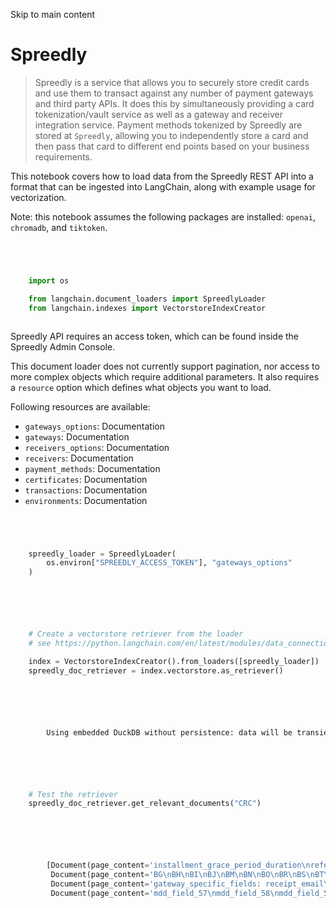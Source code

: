 

Skip to main content

# Spreedly

> Spreedly is a service that allows you to securely store credit cards and use them to transact against any number of payment gateways and third party APIs. It does this by simultaneously providing a
> card tokenization/vault service as well as a gateway and receiver integration service. Payment methods tokenized by Spreedly are stored at `Spreedly`, allowing you to independently store a card and
> then pass that card to different end points based on your business requirements.

This notebook covers how to load data from the Spreedly REST API into a format that can be ingested into LangChain, along with example usage for vectorization.

Note: this notebook assumes the following packages are installed: `openai`, `chromadb`, and `tiktoken`.

```python




    import os

    from langchain.document_loaders import SpreedlyLoader
    from langchain.indexes import VectorstoreIndexCreator



```


Spreedly API requires an access token, which can be found inside the Spreedly Admin Console.

This document loader does not currently support pagination, nor access to more complex objects which require additional parameters. It also requires a `resource` option which defines what objects you
want to load.

Following resources are available:

  * `gateways_options`: Documentation
  * `gateways`: Documentation
  * `receivers_options`: Documentation
  * `receivers`: Documentation
  * `payment_methods`: Documentation
  * `certificates`: Documentation
  * `transactions`: Documentation
  * `environments`: Documentation

```python




    spreedly_loader = SpreedlyLoader(
        os.environ["SPREEDLY_ACCESS_TOKEN"], "gateways_options"
    )



```


```python




    # Create a vectorstore retriever from the loader
    # see https://python.langchain.com/en/latest/modules/data_connection/getting_started.html for more details

    index = VectorstoreIndexCreator().from_loaders([spreedly_loader])
    spreedly_doc_retriever = index.vectorstore.as_retriever()



```


```python




        Using embedded DuckDB without persistence: data will be transient



```


```python




    # Test the retriever
    spreedly_doc_retriever.get_relevant_documents("CRC")



```


```python




        [Document(page_content='installment_grace_period_duration\nreference_data_code\ninvoice_number\ntax_management_indicator\noriginal_amount\ninvoice_amount\nvat_tax_rate\nmobile_remote_payment_type\ngratuity_amount\nmdd_field_1\nmdd_field_2\nmdd_field_3\nmdd_field_4\nmdd_field_5\nmdd_field_6\nmdd_field_7\nmdd_field_8\nmdd_field_9\nmdd_field_10\nmdd_field_11\nmdd_field_12\nmdd_field_13\nmdd_field_14\nmdd_field_15\nmdd_field_16\nmdd_field_17\nmdd_field_18\nmdd_field_19\nmdd_field_20\nsupported_countries: US\nAE\nBR\nCA\nCN\nDK\nFI\nFR\nDE\nIN\nJP\nMX\nNO\nSE\nGB\nSG\nLB\nPK\nsupported_cardtypes: visa\nmaster\namerican_express\ndiscover\ndiners_club\njcb\ndankort\nmaestro\nelo\nregions: asia_pacific\neurope\nlatin_america\nnorth_america\nhomepage: http://www.cybersource.com\ndisplay_api_url: https://ics2wsa.ic3.com/commerce/1.x/transactionProcessor\ncompany_name: CyberSource', metadata={'source': 'https://core.spreedly.com/v1/gateways_options.json'}),
         Document(page_content='BG\nBH\nBI\nBJ\nBM\nBN\nBO\nBR\nBS\nBT\nBW\nBY\nBZ\nCA\nCC\nCF\nCH\nCK\nCL\nCM\nCN\nCO\nCR\nCV\nCX\nCY\nCZ\nDE\nDJ\nDK\nDO\nDZ\nEC\nEE\nEG\nEH\nES\nET\nFI\nFJ\nFK\nFM\nFO\nFR\nGA\nGB\nGD\nGE\nGF\nGG\nGH\nGI\nGL\nGM\nGN\nGP\nGQ\nGR\nGT\nGU\nGW\nGY\nHK\nHM\nHN\nHR\nHT\nHU\nID\nIE\nIL\nIM\nIN\nIO\nIS\nIT\nJE\nJM\nJO\nJP\nKE\nKG\nKH\nKI\nKM\nKN\nKR\nKW\nKY\nKZ\nLA\nLC\nLI\nLK\nLS\nLT\nLU\nLV\nMA\nMC\nMD\nME\nMG\nMH\nMK\nML\nMN\nMO\nMP\nMQ\nMR\nMS\nMT\nMU\nMV\nMW\nMX\nMY\nMZ\nNA\nNC\nNE\nNF\nNG\nNI\nNL\nNO\nNP\nNR\nNU\nNZ\nOM\nPA\nPE\nPF\nPH\nPK\nPL\nPN\nPR\nPT\nPW\nPY\nQA\nRE\nRO\nRS\nRU\nRW\nSA\nSB\nSC\nSE\nSG\nSI\nSK\nSL\nSM\nSN\nST\nSV\nSZ\nTC\nTD\nTF\nTG\nTH\nTJ\nTK\nTM\nTO\nTR\nTT\nTV\nTW\nTZ\nUA\nUG\nUS\nUY\nUZ\nVA\nVC\nVE\nVI\nVN\nVU\nWF\nWS\nYE\nYT\nZA\nZM\nsupported_cardtypes: visa\nmaster\namerican_express\ndiscover\njcb\nmaestro\nelo\nnaranja\ncabal\nunionpay\nregions: asia_pacific\neurope\nmiddle_east\nnorth_america\nhomepage: http://worldpay.com\ndisplay_api_url: https://secure.worldpay.com/jsp/merchant/xml/paymentService.jsp\ncompany_name: WorldPay', metadata={'source': 'https://core.spreedly.com/v1/gateways_options.json'}),
         Document(page_content='gateway_specific_fields: receipt_email\nradar_session_id\nskip_radar_rules\napplication_fee\nstripe_account\nmetadata\nidempotency_key\nreason\nrefund_application_fee\nrefund_fee_amount\nreverse_transfer\naccount_id\ncustomer_id\nvalidate\nmake_default\ncancellation_reason\ncapture_method\nconfirm\nconfirmation_method\ncustomer\ndescription\nmoto\noff_session\non_behalf_of\npayment_method_types\nreturn_email\nreturn_url\nsave_payment_method\nsetup_future_usage\nstatement_descriptor\nstatement_descriptor_suffix\ntransfer_amount\ntransfer_destination\ntransfer_group\napplication_fee_amount\nrequest_three_d_secure\nerror_on_requires_action\nnetwork_transaction_id\nclaim_without_transaction_id\nfulfillment_date\nevent_type\nmodal_challenge\nidempotent_request\nmerchant_reference\ncustomer_reference\nshipping_address_zip\nshipping_from_zip\nshipping_amount\nline_items\nsupported_countries: AE\nAT\nAU\nBE\nBG\nBR\nCA\nCH\nCY\nCZ\nDE\nDK\nEE\nES\nFI\nFR\nGB\nGR\nHK\nHU\nIE\nIN\nIT\nJP\nLT\nLU\nLV\nMT\nMX\nMY\nNL\nNO\nNZ\nPL\nPT\nRO\nSE\nSG\nSI\nSK\nUS\nsupported_cardtypes: visa', metadata={'source': 'https://core.spreedly.com/v1/gateways_options.json'}),
         Document(page_content='mdd_field_57\nmdd_field_58\nmdd_field_59\nmdd_field_60\nmdd_field_61\nmdd_field_62\nmdd_field_63\nmdd_field_64\nmdd_field_65\nmdd_field_66\nmdd_field_67\nmdd_field_68\nmdd_field_69\nmdd_field_70\nmdd_field_71\nmdd_field_72\nmdd_field_73\nmdd_field_74\nmdd_field_75\nmdd_field_76\nmdd_field_77\nmdd_field_78\nmdd_field_79\nmdd_field_80\nmdd_field_81\nmdd_field_82\nmdd_field_83\nmdd_field_84\nmdd_field_85\nmdd_field_86\nmdd_field_87\nmdd_field_88\nmdd_field_89\nmdd_field_90\nmdd_field_91\nmdd_field_92\nmdd_field_93\nmdd_field_94\nmdd_field_95\nmdd_field_96\nmdd_field_97\nmdd_field_98\nmdd_field_99\nmdd_field_100\nsupported_countries: US\nAE\nBR\nCA\nCN\nDK\nFI\nFR\nDE\nIN\nJP\nMX\nNO\nSE\nGB\nSG\nLB\nPK\nsupported_cardtypes: visa\nmaster\namerican_express\ndiscover\ndiners_club\njcb\nmaestro\nelo\nunion_pay\ncartes_bancaires\nmada\nregions: asia_pacific\neurope\nlatin_america\nnorth_america\nhomepage: http://www.cybersource.com\ndisplay_api_url: https://api.cybersource.com\ncompany_name: CyberSource REST', metadata={'source': 'https://core.spreedly.com/v1/gateways_options.json'})]



```
